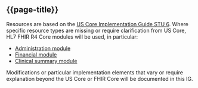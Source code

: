 ## {{page-title}}

Resources are based on the [US Core Implementation Guide STU 6](http://hl7.org/fhir/us/core/STU6/index.html). Where specific resource types are missing or require clarification from US Core, HL7 FHIR R4 Core modules will be used, in particular:
- [Administration module](http://hl7.org/fhir/administration-module.html)
- [Financial module](http://hl7.org/fhir/financial-module.html)
- [Clinical summary module](http://hl7.org/fhir/clinicalsummary-module.html)

Modifications or particular implementation elements that vary or require explanation beyond the US Core or FHIR Core will be documented in this IG.


